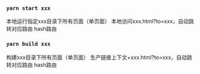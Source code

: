 
### `yarn start xxx`
本地运行指定xxx目录下所有页面（单页面）
本地访问xxx.html?to=xxx，自动跳转对应路由 hash路由

### `yarn build xxx`
构建xxx目录下所有页面（单页面）
生产链接上下文+xxx.html?to=xxx，自动跳转对应路由 hash路由